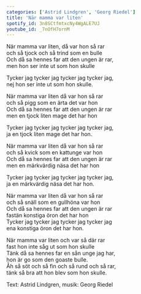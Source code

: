 ```yaml
---
categories: ['Astrid Lindgren', 'Georg Riedel'] 
title: 'När mamma var liten' 
spotify_id: 3n8SCtfmtxcNy4WgALE7UJ
youtube_id: _7nOfH7ornM
---
```


När mamma var liten, då var hon så rar  
och så tjock och så trind som en bulle  
Och då sa hennes far att den ungen är rar,  
men hon ser inte ut som hon skulle

Tycker jag tycker jag tycker jag tycker jag,  
nej hon ser inte ut som hon skulle.

När mamma var liten då var hon så rar  
och så pigg som en ärta det var hon  
Och då sa hennes far att den ungen är rar  
men en tjock liten mage det har hon

Tycker jag tycker jag tycker jag tycker jag,  
ja en tjock liten mage det har hon.

När mamma var liten då var hon så rar  
och så kvick som en kattunge var hon  
Och då sa hennes far att den ungen är rar  
men en märkvärdig näsa det har hon

Tycker jag tycker jag tycker jag tycker jag,  
ja en märkvärdig näsa det har hon.

När mamma var liten då var hon så rar  
och så snäll som en gullhöna var hon  
Och då sa hennes far att den ungen är rar  
fastän konstiga öron det har hon  
Tycker jag tycker jag tycker jag tycker jag  
ena konstiga öron det har hon.

När mamma var liten och var så där rar  
fast hon inte såg ut som hon skulle  
Tänk då sa hennes far en sån unge jag har,  
hon är go som den goaste bulle.  
Åh så söt och så fin och så rund och så rar,  
tänk så bra att hon blev som hon skulle.


Text: Astrid Lindgren, musik: Georg Riedel
